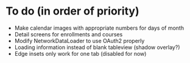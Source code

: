 # To do (in order of priority)

* Make calendar images with appropriate numbers for days of month
* Detail screens for enrollments and courses
* Modify NetworkDataLoader to use OAuth2 properly
* Loading information instead of blank tableview (shadow overlay?)
* Edge insets only work for one tab (disabled for now)
